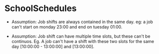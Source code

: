 SchoolSchedules
===============

- Assumption: Job shifts are always contained in the same day.
  eg: a job can't start on monday 23:00 and end on tuesday 01:00.

- Assumption: Job shift can have multiple time slots, but these can't be
  continuos. Eg. A job can't have a shift with these two slots for the same day
  [10:00:00 - 13:00:00] and [13:00:00].
